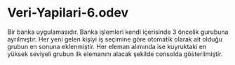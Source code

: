 # Veri-Yapilari-6.odev
Bir banka uygulamasıdır. Banka işlemleri kendi içerisinde 3 öncelik gurubuna ayrılmıştır. Her yeni gelen kişiyi iş seçimine göre otomatik olarak ait olduğu grubun en sonuna eklenmiştir.  Her eleman alımında ise kuyruktaki en yüksek seviyeli grubun ilk elemanını alacak şekilde consolda gösterilmiştir.
